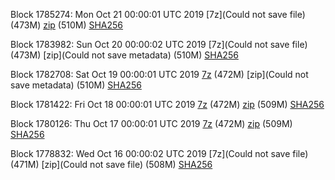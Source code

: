 Block 1785274: Mon Oct 21 00:00:01 UTC 2019 [7z](Could not save file) (473M) [zip]() (510M) [SHA256]()

Block 1783982: Sun Oct 20 00:00:02 UTC 2019 [7z](Could not save file) (473M) [zip](Could not save metadata) (510M) [SHA256](https://transfer.sh/KhRn8/sha256.txt)

Block 1782708: Sat Oct 19 00:00:01 UTC 2019 [7z]() (472M) [zip](Could not save metadata) (510M) [SHA256](https://transfer.sh/qHUVt/sha256.txt)

Block 1781422: Fri Oct 18 00:00:01 UTC 2019 [7z]() (472M) [zip]() (509M) [SHA256]()

Block 1780126: Thu Oct 17 00:00:01 UTC 2019 [7z](https://transfer.sh/6cAol/bootstrap.dat.20191017.7z) (472M) [zip](https://transfer.sh/fjcbu/bootstrap.dat.20191017.zip) (509M) [SHA256](https://transfer.sh/h1l0L/sha256.txt)

Block 1778832: Wed Oct 16 00:00:02 UTC 2019 [7z](Could not save file) (471M) [zip](Could not save file) (508M) [SHA256]()
